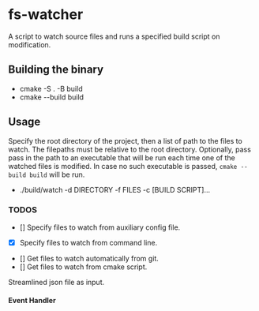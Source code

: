 # fs-watcher

A script to watch source files and runs a specified build script on modification. 

## Building the binary

- cmake -S . -B build
- cmake --build build

## Usage

Specify the root directory of the project, then a list of path to the files to watch.
The filepaths must be relative to the root directory.
Optionally, pass pass in the path to an executable that will be run each time one of the watched files is modified.
In case no such executable is passed, `cmake --build build` will be run.

- ./build/watch -d DIRECTORY -f FILES -c [BUILD SCRIPT]...

### TODOS

- [] Specify files to watch from auxiliary config file.
- [X] Specify files to watch from command line.
- [] Get files to watch automatically from git.
- [] Get files to watch from cmake script.

Streamlined json file as input.

#### Event Handler


